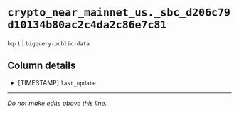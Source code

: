 # `crypto_near_mainnet_us._sbc_d206c79d10134b80ac2c4da2c86e7c81`
`bq-1` | `bigquery-public-data`

## Column details
* [TIMESTAMP] `last_update`

-------------------------------------------------------------------------------
*Do not make edits above this line.*
